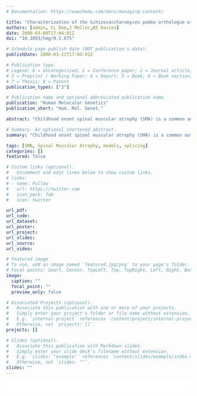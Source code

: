 ```yaml
---
# Documentation: https://wowchemy.com/docs/managing-content/

title: "Characterization of the Schizosaccharomyces pombe orthologue of the human survival motor neuron (SMN) protein"
authors: [admin, CL Doe,J Mellor,KE Davies]
date: 2000-03-00T17:04:01Z
doi: "10.1093/hmg/9.5.675"

# Schedule page publish date (NOT publication's date).
publishDate: 2000-03-12T17:04:01Z

# Publication type.
# Legend: 0 = Uncategorized; 1 = Conference paper; 2 = Journal article;
# 3 = Preprint / Working Paper; 4 = Report; 5 = Book; 6 = Book section;
# 7 = Thesis; 8 = Patent
publication_types: ["2"]

# Publication name and optional abbreviated publication name.
publication: "Human Molecular Genetics"
publication_short: "Hum. Mol. Genet."

abstract: "Childhood onset spinal muscular atrophy (SMA) is a common autosomal recessive disorder primarily characterized by the loss of lower alpha motor neurons. The underlying chromosomal defects causing SMA have been found in the survival motor neuron (SMN) gene. SMN has been shown previously to play a role in both snRNP biogenesis and mRNA processing, although direct evidence for the relationship between SMN and disease pathology has not been elucidated. SMN orthologues have been isolated in many species including Caenorhabditis elegans and Danio rerio. To study the function of SMN, we have identified and characterized the Schizosaccharomyces pombe orthologue of human SMN, smn1 (+). We have demonstrated that smn1 (+) is essential for viability in S.pombe and yeast expressing missense mutations in Smn1p, which mimic mutations in patients with Type I SMA, show significant mislocalization of the protein and a decrease in cell viability. Wild-type Smn1p is localized predominantly in the nucleus whereas yeast expressing Smn1p with missense mutations or deletions of specific domains of the protein accumulate cytoplasmic aggregates. Overexpression of Smn1p results in an increase in the growth rate of cells. Furthermore, mutations within two highly conserved protein interaction domains have a dominant-negative effect on growth, indicating that each domain is of functional significance in S.pombe. These dominant phenotypes can be suppressed by overexpression of murine Smn in the same cell. Given the structural and functional similarities between the protein in fission yeast and higher eukaryotes, S.pombe will be an ideal organism to study the role of SMN in RNA processing."

# Summary. An optional shortened abstract.
summary: "Childhood onset spinal muscular atrophy (SMA) is a common autosomal recessive disorder primarily characterized by the loss of lower alpha motor neurons. The underlying chromosomal defects causing SMA have been found in the survival motor neuron (SMN) gene. SMN has been .."

tags: [SMN, Spinal Muscular Atrophy, models, splicing]
categories: []
featured: false

# Custom links (optional).
#   Uncomment and edit lines below to show custom links.
# links:
# - name: Follow
#   url: https://twitter.com
#   icon_pack: fab
#   icon: twitter

url_pdf:
url_code:
url_dataset:
url_poster:
url_project:
url_slides:
url_source:
url_video:

# Featured image
# To use, add an image named `featured.jpg/png` to your page's folder. 
# Focal points: Smart, Center, TopLeft, Top, TopRight, Left, Right, BottomLeft, Bottom, BottomRight.
image:
  caption: ""
  focal_point: ""
  preview_only: false

# Associated Projects (optional).
#   Associate this publication with one or more of your projects.
#   Simply enter your project's folder or file name without extension.
#   E.g. `internal-project` references `content/project/internal-project/index.md`.
#   Otherwise, set `projects: []`.
projects: []

# Slides (optional).
#   Associate this publication with Markdown slides.
#   Simply enter your slide deck's filename without extension.
#   E.g. `slides: "example"` references `content/slides/example/index.md`.
#   Otherwise, set `slides: ""`.
slides: ""
---
```

<script type='text/javascript' src='https://d1bxh8uas1mnw7.cloudfront.net/assets/embed.js'></script>
<html>
  <style>
    section {
        background: white;
        color: black;
        border-radius: 1em;
        padding: 1em;
        left: 50% }
    #inner {
        display: inline-block;
        display: flex;
        align-items: center;
        justify-content: center }
  </style>
  <section>
    <div id="inner">
      <span style="float:left"; class="__dimensions_badge_embed__" data-doi="10.1093/hmg/9.5.675" data-hide-zero-citations="true" data-legend="always">
      </span><script async src="https://badge.dimensions.ai/badge.js" charset="utf-8"></script>
      <div  style="float:right"; data-link-target="_blank" data-badge-details="right" data-badge-type="medium-donut"
      data-doi="10.1093/hmg/9.5.675"   data-condensed="true" data-hide-no-mentions="true" class="altmetric-embed"></div>
    </div>
    <div id="inner">
      <script type="text/javascript" src="//cdn.plu.mx/widget-details.js"></script>
        <a href="https://plu.mx/plum/a/?doi=10.1093/hmg/9.5.675" 
          data-orientation="horizontal" 
          data-no-link="true"
          data-hide-print="true"
          class="plumx-details" 
          data-site="plum" 
          data-hide-when-empty="true">
        </a>
    </div>
  </section>